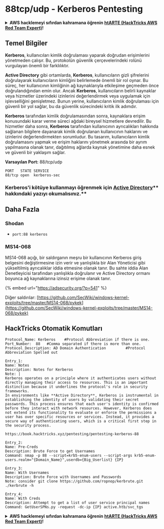 # 88tcp/udp - Kerberos Pentesting

<details>

<summary><strong>AWS hacklemeyi sıfırdan kahramana öğrenin</strong> <a href="https://training.hacktricks.xyz/courses/arte"><strong>htARTE (HackTricks AWS Red Team Expert)</strong></a><strong>!</strong></summary>

HackTricks'ı desteklemenin diğer yolları:

* **Şirketinizi HackTricks'te reklamını görmek istiyorsanız** veya **HackTricks'i PDF olarak indirmek istiyorsanız** [**ABONELİK PLANLARI**]'na göz atın (https://github.com/sponsors/carlospolop)!
* [**Resmi PEASS & HackTricks ürünlerini**](https://peass.creator-spring.com) edinin
* [**The PEASS Family**]'yi (https://opensea.io/collection/the-peass-family) keşfedin, özel [**NFT'lerimiz**]'i (https://opensea.io/collection/the-peass-family) içeren koleksiyonumuzu
* **Katılın** 💬 [**Discord grubuna**](https://discord.gg/hRep4RUj7f) veya [**telegram grubuna**](https://t.me/peass) veya bizi **Twitter** 🐦 [**@carlospolopm**](https://twitter.com/hacktricks_live)** takip edin.**
* **Hacking püf noktalarınızı paylaşarak PR göndererek** [**HackTricks**](https://github.com/carlospolop/hacktricks) ve [**HackTricks Cloud**](https://github.com/carlospolop/hacktricks-cloud) github depolarına katkıda bulunun.

</details>

## Temel Bilgiler

**Kerberos**, kullanıcıları kimlik doğrulaması yaparak doğrudan erişimlerini yönetmeden çalışır. Bu, protokolün güvenlik çerçevelerindeki rolünü vurgulayan önemli bir farklılıktır.

**Active Directory** gibi ortamlarda, **Kerberos**, kullanıcıların gizli şifrelerini doğrulayarak kullanıcıların kimliğini belirlemede önemli bir rol oynar. Bu süreç, her kullanıcının kimliğinin ağ kaynaklarıyla etkileşime geçmeden önce doğrulandığından emin olur. Ancak **Kerberos**, kullanıcıların belirli kaynaklar veya hizmetler üzerindeki izinlerini değerlendirmek veya uygulamak için işlevselliğini genişletmez. Bunun yerine, kullanıcıların kimlik doğrulaması için güvenli bir yol sağlar, bu da güvenlik sürecindeki kritik ilk adımdır.

**Kerberos** tarafından kimlik doğrulamasından sonra, kaynaklara erişim konusundaki karar verme süreci ağdaki bireysel hizmetlere devredilir. Bu hizmetler daha sonra, **Kerberos** tarafından kullanıcının ayrıcalıkları hakkında sağlanan bilgilere dayanarak kimlik doğrulanan kullanıcının haklarını ve izinlerini değerlendirmekten sorumludur. Bu tasarım, kullanıcıların kimlik doğrulamasını yapmak ve erişim haklarını yönetmek arasında bir ayrım yapılmasına olanak tanır, dağıtılmış ağlarda kaynak yönetimine daha esnek ve güvenli bir yaklaşım sağlar.

**Varsayılan Port:** 88/tcp/udp
```
PORT   STATE SERVICE
88/tcp open  kerberos-sec
```
### **Kerberos'i kötüye kullanmayı öğrenmek için** [**Active Directory**](../../windows-hardening/active-directory-methodology/)** hakkındaki yazıyı okumalısınız.**

## Daha Fazla

### Shodan

* `port:88 kerberos`

### MS14-068

MS14-068 açığı, bir saldırganın meşru bir kullanıcının Kerberos giriş belgesini değiştirmesine izin verir ve yanlışlıkla bir Alan Yöneticisi gibi yükseltilmiş ayrıcalıklar iddia etmesine olanak tanır. Bu sahte iddia Alan Denetleyicisi tarafından yanlışlıkla doğrulanır ve Active Directory ormanı boyunca ağ kaynaklarına izinsiz erişime olanak tanır.

{% embed url="https://adsecurity.org/?p=541" %}

Diğer saldırılar: [https://github.com/SecWiki/windows-kernel-exploits/tree/master/MS14-068/pykek](https://github.com/SecWiki/windows-kernel-exploits/tree/master/MS14-068/pykek)

## HackTricks Otomatik Komutları
```
Protocol_Name: Kerberos    #Protocol Abbreviation if there is one.
Port_Number:  88   #Comma separated if there is more than one.
Protocol_Description: AD Domain Authentication         #Protocol Abbreviation Spelled out

Entry_1:
Name: Notes
Description: Notes for Kerberos
Note: |
Kerberos operates on a principle where it authenticates users without directly managing their access to resources. This is an important distinction because it underlines the protocol's role in security frameworks.
In environments like **Active Directory**, Kerberos is instrumental in establishing the identity of users by validating their secret passwords. This process ensures that each user's identity is confirmed before they interact with network resources. However, Kerberos does not extend its functionality to evaluate or enforce the permissions a user has over specific resources or services. Instead, it provides a secure way of authenticating users, which is a critical first step in the security process.

https://book.hacktricks.xyz/pentesting/pentesting-kerberos-88

Entry_2:
Name: Pre-Creds
Description: Brute Force to get Usernames
Command: nmap -p 88 --script=krb5-enum-users --script-args krb5-enum-users.realm="{Domain_Name}",userdb={Big_Userlist} {IP}

Entry_3:
Name: With Usernames
Description: Brute Force with Usernames and Passwords
Note: consider git clone https://github.com/ropnop/kerbrute.git ./kerbrute -h

Entry_4:
Name: With Creds
Description: Attempt to get a list of user service principal names
Command: GetUserSPNs.py -request -dc-ip {IP} active.htb/svc_tgs
```
<details>

<summary><strong>AWS hacklemeyi sıfırdan kahramana öğrenin</strong> <a href="https://training.hacktricks.xyz/courses/arte"><strong>htARTE (HackTricks AWS Red Team Expert)</strong></a><strong>!</strong></summary>

HackTricks'ı desteklemenin diğer yolları:

* **Şirketinizi HackTricks'te reklamını görmek istiyorsanız** veya **HackTricks'i PDF olarak indirmek istiyorsanız** [**ABONELİK PLANLARI**]'na (https://github.com/sponsors/carlospolop) göz atın!
* [**Resmi PEASS & HackTricks ürünlerini**](https://peass.creator-spring.com) edinin
* [**The PEASS Family**]'yi (https://opensea.io/collection/the-peass-family) keşfedin, özel [**NFT'lerimiz**]'i (https://opensea.io/collection/the-peass-family) içeren koleksiyonumuz
* **Katılın** 💬 [**Discord grubuna**](https://discord.gg/hRep4RUj7f) veya [**telegram grubuna**](https://t.me/peass) veya bizi **Twitter** 🐦 [**@carlospolopm**](https://twitter.com/hacktricks_live)** takip edin.**
* **Hacking püf noktalarınızı paylaşarak PR göndererek** [**HackTricks**](https://github.com/carlospolop/hacktricks) ve [**HackTricks Cloud**](https://github.com/carlospolop/hacktricks-cloud) github depolarına katkıda bulunun.

</details>
